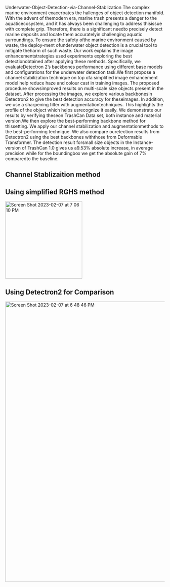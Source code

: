 Underwater-Object-Detection-via-Channel-Stablization
The complex marine environment exacerbates the hallenges of object detection manifold. With the advent of themodern era, marine trash presents a danger to the aquaticecosystem, and it has always been challenging to address thisissue with complete grip. Therefore, there is a significant needto precisely detect marine deposits and locate them accuratelyin challenging aquatic surroundings. To ensure the safety ofthe marine environment caused by waste, the deploy-ment ofunderwater object detection is a crucial tool to mitigate theharm of such waste. Our work explains the image enhancementstrategies used experiments exploring the best detectionobtained after applying these methods. Specifically, we evaluateDetectron 2’s backbones performance using different base models and configurations for the underwater detection task.We first propose a channel stabilization technique on top ofa simplified image enhancement model  help reduce haze and colour cast in training images. The proposed procedure showsimproved results on multi-scale size objects present in the dataset. After processing the images, we explore various backbonesin Detectron2 to give the best detection accuracy for theseimages. In addition, we use a sharpening filter with augmentationtechniques. This highlights the profile of the object which helps usrecognize it easily. We demonstrate our results by verifying theseon TrashCan Data set, both instance and material version.We then explore the best-performing backbone method for thissetting. We apply our channel stabilization and augmentationmethods to the best-performing technique. We also compare ouretection results from Detectron2 using the best backbones withthose from Deformable Transformer. The detection result forsmall size objects in the Instance-version of TrashCan 1.0 gives us a9.53\% absolute increase, in average precision while for the boundingbox we get the absolute gain of 7\% comparedto the baseline. 
## Channel Stablizaition method

## Using simplified RGHS method
<img width="243" alt="Screen Shot 2023-02-07 at 7 06 10 PM" src="https://user-images.githubusercontent.com/57188476/217282454-064a850b-547f-472f-a6be-3705045f3f07.png">

## Using Detectron2 for Comparison
<img width="882" alt="Screen Shot 2023-02-07 at 6 48 46 PM" src="https://user-images.githubusercontent.com/57188476/217277849-cc3d6a19-75ad-4310-8ae2-73356e066502.png">

